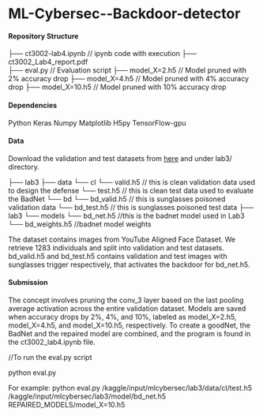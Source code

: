 # ML-Cybersec--Backdoor-detector

#### Repository Structure
    
├── ct3002-lab4.ipynb // ipynb code with execution
├── ct3002_Lab4_report.pdf  
├── eval.py // Evaluation script
├── model_X=2.h5 // Model pruned with 2% accuracy drop
├── model_X=4.h5 // Model pruned with 4% accuracy drop 
├── model_X=10.h5 // Model pruned with 10% accuracy drop 


#### Dependencies
Python 
Keras 
Numpy 
Matplotlib 
H5py 
TensorFlow-gpu 

#### Data
Download the validation and test datasets from [here](https://github.com/csaw-hackml/CSAW-HackML-2020/tree/master) and under lab3/ directory.

├── lab3 
    ├── data
        └── cl
            └── valid.h5     // this is clean validation data used to design the defense
            └── test.h5      // this is clean test data used to evaluate the BadNet
        └── bd
            └── bd_valid.h5  // this is sunglasses poisoned validation data
            └── bd_test.h5   // this is sunglasses poisoned test data
├── lab3
    └── models
    	└── bd_net.h5      //this is the badnet model used in Lab3
    	└── bd_weights.h5  //badnet model weights

The dataset contains images from YouTube Aligned Face Dataset. We retrieve 1283 individuals and split into validation and test datasets.
bd_valid.h5 and bd_test.h5 contains validation and test images with sunglasses trigger respectively, that activates the backdoor for bd_net.h5.


#### Submission

The concept involves pruning the conv_3 layer based on the last pooling average activation across the entire validation dataset. Models are saved when accuracy drops by 2%, 4%, and 10%, labeled as model_X=2.h5, model_X=4.h5, and model_X=10.h5, respectively. To create a goodNet, the BadNet and the repaired model are combined, and the program is found in the ct3002_lab4.ipynb file.


//To run the eval.py script

python eval.py <test data directory> <repaired model directory>

For example:
python eval.py /kaggle/input/mlcybersec/lab3/data/cl/test.h5  /kaggle/input/mlcybersec/lab3/model/bd_net.h5 REPAIRED_MODELS/model_X=10.h5
